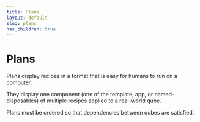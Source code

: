 ```yaml
---
title: Plans
layout: default
slug: plans
has_children: true
---
```


# Plans

Plans display recipes in a format that is easy for humans to run on a computer.

They display one component (one of the template, app, or named-disposables) of multiple recipes applied to a real-world qube.

Plans must be ordered so that dependencies between qubes are satisfied.
